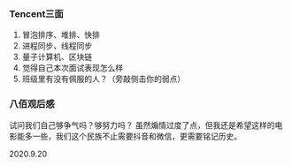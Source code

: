 ### Tencent三面
1. 冒泡排序、堆排、快排
2. 进程同步、线程同步
3. 量子计算机、区块链
4. 觉得自己本次面试表现怎么样
5. 班级里有没有佩服的人？（旁敲侧击你的弱点）


### 八佰观后感 
试问我们自己够争气吗？够努力吗？
虽然煽情过度了点，但我还是希望这样的电影能多一些，我们这个民族不止需要抖音和微信，更需要铭记历史。 

2020.9.20